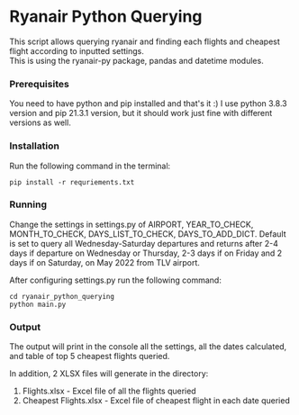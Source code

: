 # Ryanair Python Querying

This script allows querying ryanair and finding each flights and cheapest flight according to inputted settings.  
This is using the ryanair-py package, pandas and datetime modules.  

### Prerequisites
You need to have python and pip installed and that's it :)
I use python 3.8.3 version and pip 21.3.1 version,
but it should work just fine with different versions as well.

### Installation
Run the following command in the terminal:
```
pip install -r requriements.txt
```
### Running
Change the settings in settings.py of AIRPORT, YEAR_TO_CHECK, MONTH_TO_CHECK, DAYS_LIST_TO_CHECK, DAYS_TO_ADD_DICT.
Default is set to query all Wednesday-Saturday departures and returns after 2-4 days if departure on Wednesday or 
Thursday, 2-3 days if on Friday and 2 days if on Saturday, on May 2022 from TLV airport.

After configuring settings.py run the following command:
```
cd ryanair_python_querying
python main.py
```
### Output
The output will print in the console all the settings, all the dates calculated, 
and table of top 5 cheapest flights queried.

In addition, 2 XLSX files will generate in the directory:
1. Flights.xlsx - Excel file of all the flights queried
2. Cheapest Flights.xlsx - Excel file of cheapest flight in each date queried
